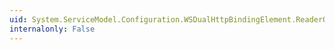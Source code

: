 ```yaml
---
uid: System.ServiceModel.Configuration.WSDualHttpBindingElement.ReaderQuotas
internalonly: False
---
```

